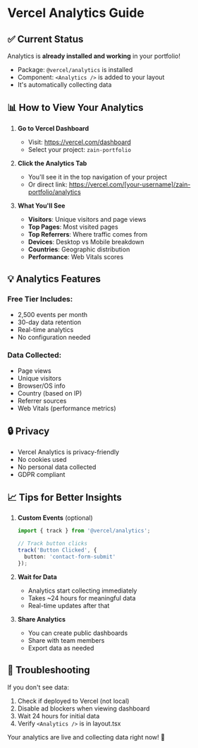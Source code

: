 # Vercel Analytics Guide

## ✅ Current Status
Analytics is **already installed and working** in your portfolio!
- Package: `@vercel/analytics` is installed
- Component: `<Analytics />` is added to your layout
- It's automatically collecting data

## 📊 How to View Your Analytics

1. **Go to Vercel Dashboard**
   - Visit: https://vercel.com/dashboard
   - Select your project: `zain-portfolio`

2. **Click the Analytics Tab**
   - You'll see it in the top navigation of your project
   - Or direct link: https://vercel.com/[your-username]/zain-portfolio/analytics

3. **What You'll See**
   - **Visitors**: Unique visitors and page views
   - **Top Pages**: Most visited pages
   - **Top Referrers**: Where traffic comes from
   - **Devices**: Desktop vs Mobile breakdown
   - **Countries**: Geographic distribution
   - **Performance**: Web Vitals scores

## 💡 Analytics Features

### Free Tier Includes:
- 2,500 events per month
- 30-day data retention
- Real-time analytics
- No configuration needed

### Data Collected:
- Page views
- Unique visitors
- Browser/OS info
- Country (based on IP)
- Referrer sources
- Web Vitals (performance metrics)

## 🔒 Privacy
- Vercel Analytics is privacy-friendly
- No cookies used
- No personal data collected
- GDPR compliant

## 📈 Tips for Better Insights

1. **Custom Events** (optional)
   ```typescript
   import { track } from '@vercel/analytics';
   
   // Track button clicks
   track('Button Clicked', {
     button: 'contact-form-submit'
   });
   ```

2. **Wait for Data**
   - Analytics start collecting immediately
   - Takes ~24 hours for meaningful data
   - Real-time updates after that

3. **Share Analytics**
   - You can create public dashboards
   - Share with team members
   - Export data as needed

## 🚨 Troubleshooting

If you don't see data:
1. Check if deployed to Vercel (not local)
2. Disable ad blockers when viewing dashboard
3. Wait 24 hours for initial data
4. Verify `<Analytics />` is in layout.tsx

Your analytics are live and collecting data right now! 🎉